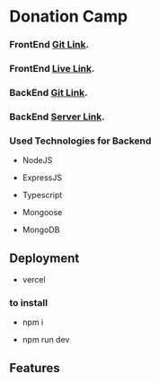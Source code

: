 # Donation Camp

### FrontEnd [Git Link](https://pages.github.com/).

### FrontEnd [Live Link](https://pages.github.com/).

### BackEnd [Git Link](https://pages.github.com/).

### BackEnd [Server Link](https://pages.github.com/).

### Used Technologies for Backend

- NodeJS

- ExpressJS

- Typescript

- Mongoose

- MongoDB

## Deployment

- vercel

### to install

- npm i

- npm run dev

## Features
